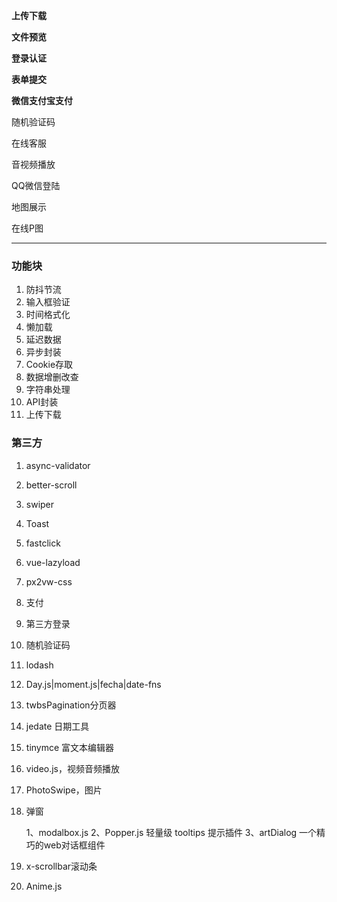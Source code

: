 **上传下载**

**文件预览**

**登录认证**

**表单提交**

**微信支付宝支付**

随机验证码

在线客服

音视频播放

QQ微信登陆

地图展示

在线P图

------------------------------------

### 功能块

1. 防抖节流
2. 输入框验证
3. 时间格式化
4. 懒加载
5. 延迟数据
6. 异步封装
7. Cookie存取
8. 数据增删改查
9. 字符串处理
10. API封装
11. 上传下载

### 第三方

1. async-validator

2. better-scroll

3. swiper

4. Toast

5. fastclick

6. vue-lazyload

7. px2vw-css

8. 支付

9. 第三方登录

10. 随机验证码

11. lodash

12. Day.js|moment.js|fecha|date-fns

13. twbsPagination分页器

14. jedate 日期工具

15. tinymce 富文本编辑器

16. video.js，视频音频播放

17. PhotoSwipe，图片

18. 弹窗

    1、modalbox.js
    2、Popper.js 轻量级 tooltips 提示插件
    3、artDialog 一个精巧的web对话框组件

19. x-scrollbar滚动条

20. Anime.js